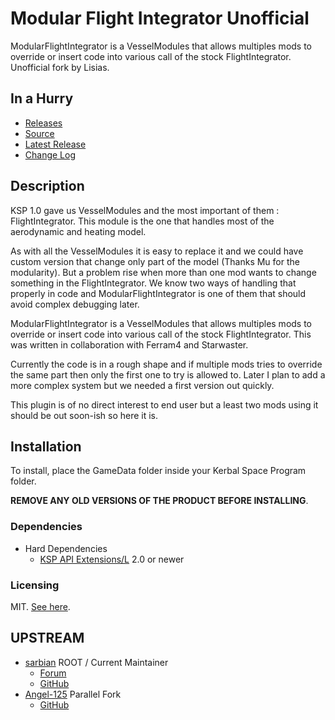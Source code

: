 # Modular Flight Integrator Unofficial

ModularFlightIntegrator is a VesselModules that allows multiples mods to override or insert code into various call of the stock FlightIntegrator. Unofficial fork by Lisias.


## In a Hurry

* [Releases](https://github.com/net-lisias-kspu/ModularFlightIntegrator/tree/Archive)
* [Source](https://github.com/net-lisias-kspu/ModularFlightIntegrator)
* [Latest Release](https://github.com/net-lisias-kspu/ModularFlightIntegrator/releases)
* [Change Log](./CHANGE_LOG.md)
 

## Description

KSP 1.0 gave us VesselModules and the most important of them : FlightIntegrator.﻿ This module is the one that han﻿dles most of the aerodynamic and heating model.﻿

As with all the VesselModules it is easy to replace it and we could have custom version that change only part of the model (Thanks Mu for the modularity). But a problem rise when more than one mod wants to change something in the FlightIntegrator. We know two ways of handling that properly in code and ModularFlightIntegrator is one of them that should avoid complex debugging later.

ModularFlightIntegrator is a VesselModules that allows multiples mods to override or insert code into various call of the stock FlightIntegrator.﻿﻿ This was written in ﻿collaboration with Ferram4 and Starwaster.

Currently the code is in a rough shape and if multiple mods tries to override the same part then only the first one to try is allowed to. Later I plan to add a more complex system but we needed a first version out quickly.

This plugin is of no direct interest to end user but a least two mods using it should be out soon-ish so here it is.

## Installation

To install, place the GameData folder inside your Kerbal Space Program folder.

**REMOVE ANY OLD VERSIONS OF THE PRODUCT BEFORE INSTALLING**.

### Dependencies
* Hard Dependencies
	* [KSP API Extensions/L](https://github.com/net-lisias-ksp/KSPAPIExtensions) 2.0 or newer

### Licensing

MIT. [See here](./LICENSE).


## UPSTREAM

* [sarbian](https://forum.kerbalspaceprogram.com/index.php?/profile/57146-sarbian/) ROOT / Current Maintainer
	+ [Forum](https://forum.kerbalspaceprogram.com/index.php?/topic/106369-122-modularflightintegrator-124-131-march-23th/&)
	+ [GitHub](https://github.com/sarbian/ModularFlightIntegrator)
* [Angel-125](https://forum.kerbalspaceprogram.com/index.php?/profile/106975-angel-125/) Parallel Fork
	+ [GitHub](https://github.com/Angel-125/ModularFlightIntegrator)
